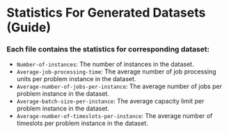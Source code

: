 # Statistics For Generated Datasets (Guide)


### Each file contains the statistics for corresponding dataset:
- `Number-of-instances`: The number of instances in the dataset.
- `Average-job-processing-time`: The average number of job processing units per problem instance in the dataset.
- `Average-number-of-jobs-per-instance`: The average number of jobs per problem instance in the dataset.
- `Average-batch-size-per-instance`: The average capacity limit per problem instance in the dataset.
- `Average-number-of-timeslots-per-instance`: The average number of timeslots per problem instance in the dataset.